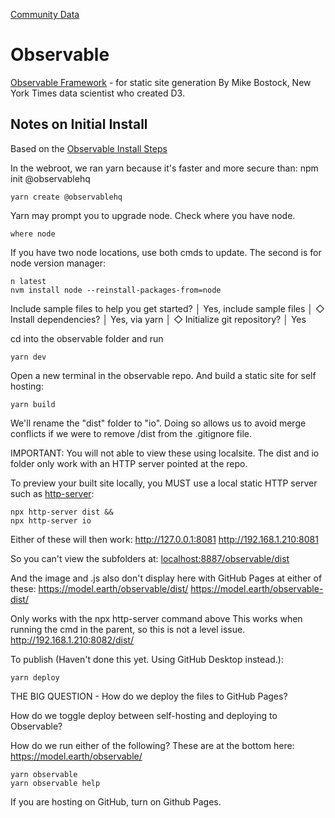 [Community Data](/community-data/) 

# Observable

[Observable Framework](https://observablehq.com/framework/) - for static site generation
By Mike Bostock, New York Times data scientist who created D3.


## Notes on Initial Install

Based on the [Observable Install Steps](https://observablehq.com/framework/getting-started#3.-publish)

In the webroot, we ran yarn because it's faster and more secure than: npm init @observablehq

	yarn create @observablehq

Yarn may prompt you to upgrade node. Check where you have node.

	where node

If you have two node locations, use both cmds to update. The second is for node version manager:

	n latest
	nvm install node --reinstall-packages-from=node


Include sample files to help you get started?
│  Yes, include sample files
│
◇  Install dependencies?
│  Yes, via yarn
│
◇  Initialize git repository?
│  Yes

cd into the observable folder and run

	yarn dev

Open a new terminal in the observable repo.
And build a static site for self hosting:

	yarn build

We'll rename the "dist" folder to "io".
Doing so allows us to avoid merge conflicts if we were to remove /dist from the .gitignore file.

IMPORTANT:
You will not able to view these using localsite.
The dist and io folder only work with an HTTP server pointed at the repo.

To preview your built site locally, 
you MUST use a local static HTTP server such as [http-server](https://github.com/http-party/http-server):

	npx http-server dist &&
	npx http-server io

Either of these will then work:
http://127.0.0.1:8081
http://192.168.1.210:8081

So you can't view the subfolders at:
[localhost:8887/observable/dist](http://localhost:8887/observable/dist/)

And the image and .js also don't display here with GitHub Pages at either of these:
https://model.earth/observable/dist/
https://model.earth/observable-dist/


Only works with the npx http-server command above
This works when running the cmd in the parent, so this is not a level issue.
http://192.168.1.210:8082/dist/


To publish (Haven't done this yet. Using GitHub Desktop instead.):

	yarn deploy

THE BIG QUESTION - How do we deploy the files to GitHub Pages?

How do we toggle deploy between self-hosting and deploying to Observable?

How do we run either of the following?
These are at the bottom here: https://model.earth/observable/

	yarn observable
	yarn observable help

If you are hosting on GitHub, turn on Github Pages.


